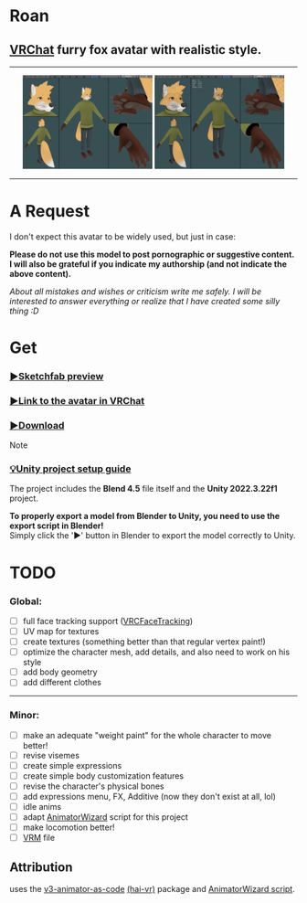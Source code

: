 # **Roan**

## [VRChat](https://hello.vrchat.com/) furry fox avatar with realistic style.
___
<div style="text-align: center;">
  <img src="Gallery/Roan%20shaded.png" alt="Roan shaded" width="45%">
  <img src="Gallery/Roan%20mesh.png" alt="Roan mesh" width="45%">
</div>

___

# А Request
I don't expect this avatar to be widely used, but just in case:

**Please do not use this model to post pornographic or suggestive content.<br/>
I will also be grateful if you indicate my authorship (and not indicate the above content).**

*About all mistakes and wishes or criticism write me safely. I will be interested to answer everything or realize that I have created some silly thing :D*

# Get

### [:arrow_forward:Sketchfab preview](https://skfb.ly/pAzHI)

### [:arrow_forward:Link to the avatar in VRChat](https://vrchat.com/home/avatar/avtr_2a8b73c0-5a67-499c-b3f3-67398d269035)

### [:arrow_forward:Download](https://github.com/strakacher21/Roan/archive/refs/heads/main.zip)
> [!NOTE] 
>### [:bulb:Unity project setup guide](Unity-setup.md)
>The project includes the **Blend 4.5** file itself and the **Unity 2022.3.22f1** project.
>
>**To properly export a model from Blender to Unity, you need to use the export script in Blender!**</br>
>Simply click the '▶' button in Blender to export the model correctly to Unity.

# TODO
### Global:
- [ ] full face tracking support ([VRCFaceTracking](https://docs.vrcft.io/docs/intro))
- [ ] UV map for textures
- [ ] сreate textures (something better than that regular vertex paint!)
- [ ] optimize the character mesh, add details, and also need to work on his style
- [ ] add body geometry
- [ ] add different clothes
___

### Minor:
- [ ] make an adequate "weight paint" for the whole character to move better!
- [ ] revise visemes
- [ ] create simple expressions
- [ ] create simple body customization features
- [ ] revise the character's physical bones
- [ ] add expressions menu, FX, Additive (now they don't exist at all, lol)
- [ ] idle anims
- [ ] adapt [AnimatorWizard](https://github.com/strakacher21/Roan/blob/main/Roan%20unity%20project/Assets/scripts/AnimatorWizard.cs) script for this project
- [ ] make locomotion better!
- [ ] [VRM](https://vrm.dev/en/vrm/vrm_about/) file

## Attribution
uses the [v3-animator-as-code](https://github.com/hai-vr/av3-animator-as-code) [(hai-vr)](https://github.com/hai-vr) package and [AnimatorWizard script](https://github.com/strakacher21/vrcfox-2.3_body_and_cloth_edition/blob/main/vrcfox%20unity%20project%20(B%26C)/Assets/scripts/AnimatorWizard.cs).